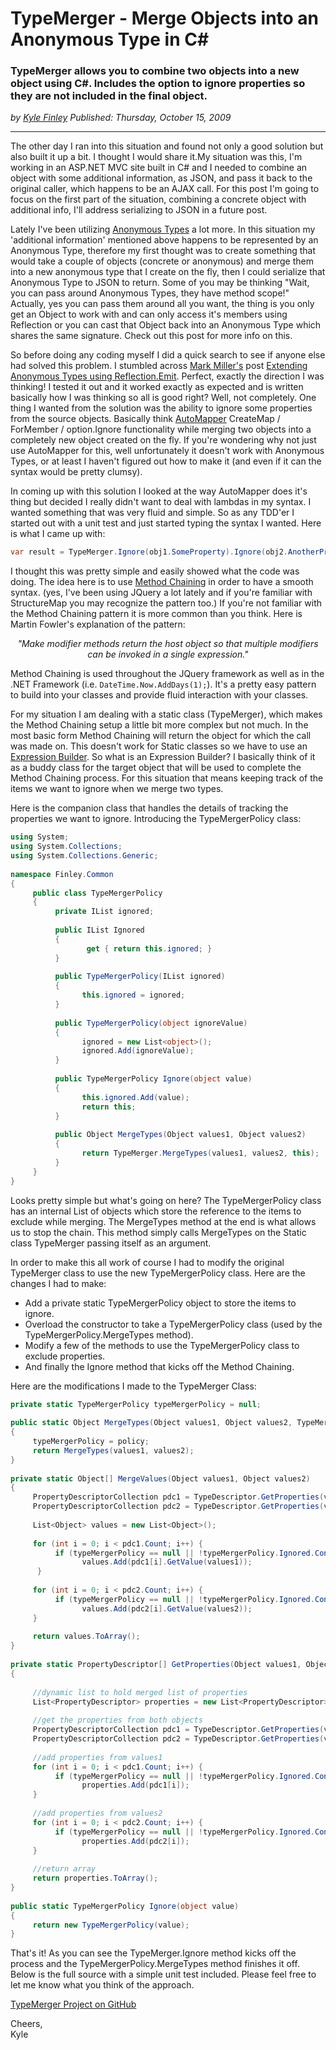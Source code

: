 # TypeMerger - Merge Objects into an Anonymous Type in C#
### TypeMerger allows you to combine two objects into a new object using C#. Includes the option to ignore properties so they are not included in the final object.

*<div class="article-meta-data"> by <span class="article-meta-author" itemprop="author"><a href="https://twitter.com/kfinley" target="_blank" title="kfinley on Twitter">Kyle Finley</a></span> Published: <time itemprop="pubdate" datetime="10/15/2009 5:00:00 AM">Thursday, October 15, 2009</time></div>*

---

The other day I ran into this situation and found not only a good solution but also built it up a bit. I thought I would share it.My situation was this, I'm working in an ASP.NET MVC site built in C# and I needed to combine an object with some additional information, as JSON, and pass it back to the original caller, which happens to be an AJAX call. For this post I'm going to focus on the first part of the situation, combining a concrete object with additional info, I'll address serializing to JSON in a future post.

Lately I've been utilizing [Anonymous Types](http://msdn.microsoft.com/en-us/library/bb397696.aspx) a lot more. In this situation my 'additional information' mentioned above happens to be represented by an Anonymous Type, therefore my first thought was to create something that would take a couple of objects (concrete or anonymous) and merge them into a new anonymous type that I create on the fly, then I could serialize that Anonymous Type to JSON to return. Some of you may be thinking "Wait, you can pass around Anonymous Types, they have method scope!" Actually, yes you can pass them around all you want, the thing is you only get an Object to work with and can only access it's members using Reflection or you can cast that Object back into an Anonymous Type which shares the same signature. Check out this post for more info on this.

So before doing any coding myself I did a quick search to see if anyone else had solved this problem. I stumbled across [Mark Miller's](http://www.developmentalmadness.com/Default.aspx) post [Extending Anonymous Types using Reflection.Emit](http://www.developmentalmadness.com/archive/2008/02/12/extend-anonymous-types-using.aspx). Perfect, exactly the direction I was thinking! I tested it out and it worked exactly as expected and is written basically how I was thinking so all is good right? Well, not completely. One thing I wanted from the solution was the ability to ignore some properties from the source objects. Basically think [AutoMapper](http://www.codeplex.com/AutoMapper) CreateMap / ForMember / option.Ignore functionality while merging two objects into a completely new object created on the fly. If you're wondering why not just use AutoMapper for this, well unfortunately it doesn't work with Anonymous Types, or at least I haven't figured out how to make it (and even if it can the syntax would be pretty clumsy).

In coming up with this solution I looked at the way AutoMapper does it's thing but decided I really didn't want to deal with lambdas in my syntax. I wanted something that was very fluid and simple. So as any TDD'er I started out with a unit test and just started typing the syntax I wanted. Here is what I came up with:

```csharp
var result = TypeMerger.Ignore(obj1.SomeProperty).Ignore(obj2.AnotherProperty).MergeTypes(obj1, obj2) ;
```

I thought this was pretty simple and easily showed what the code was doing. The idea here is to use [Method Chaining](http://martinfowler.com/dslwip/MethodChaining.html) in order to have a smooth syntax. (yes, I've been using JQuery a lot lately and if you're familiar with StructureMap you may recognize the pattern too.) If you're not familiar with the Method Chaining pattern it is more common than you think. Here is Martin Fowler's explanation of the pattern:

<div style="text-align: center;">

*"Make modifier methods return the host object so that multiple modifiers can be invoked in a single expression."*

</div>

Method Chaining is used throughout the JQuery framework as well as in the .NET Framework (i.e. ```DateTime.Now.AddDays(1);```). It's a pretty easy pattern to build into your classes and provide fluid interaction with your classes.

For my situation I am dealing with a static class (TypeMerger), which makes the Method Chaining setup a little bit more complex but not much. In the most basic form Method Chaining will return the object for which the call was made on. This doesn't work for Static classes so we have to use an [Expression Builder](http://martinfowler.com/dslwip/ExpressionBuilder.html). So what is an Expression Builder? I basically think of it as a buddy class for the target object that will be used to complete the Method Chaining process. For this situation that means keeping track of the items we want to ignore when we merge two types.

Here is the companion class that handles the details of tracking the properties we want to ignore. Introducing the TypeMergerPolicy class:

```csharp
using System;
using System.Collections;
using System.Collections.Generic;
 
namespace Finley.Common
{
     public class TypeMergerPolicy
     {
          private IList ignored;
 
          public IList Ignored
          {
                 get { return this.ignored; }
          }
 
          public TypeMergerPolicy(IList ignored)
          {
                this.ignored = ignored;
          }
 
          public TypeMergerPolicy(object ignoreValue)
          {
                ignored = new List<object>();
                ignored.Add(ignoreValue);
          }
 
          public TypeMergerPolicy Ignore(object value)
          {
                this.ignored.Add(value);
                return this;
          }
 
          public Object MergeTypes(Object values1, Object values2)
          {
                return TypeMerger.MergeTypes(values1, values2, this);
          }
     }
}
```
Looks pretty simple but what's going on here? The TypeMergerPolicy class has an internal List of objects which store the reference to the items to exclude while merging. The MergeTypes method at the end is what allows us to stop the chain. This method simply calls MergeTypes on the Static class TypeMerger passing itself as an argument.

In order to make this all work of course I had to modify the original TypeMerger class to use the new TypeMergerPolicy class. Here are the changes I had to make:

- Add a private static TypeMergerPolicy object to store the items to ignore.
- Overload the constructor to take a TypeMergerPolicy class (used by the TypeMergerPolicy.MergeTypes method).
- Modify a few of the methods to use the TypeMergerPolicy class to exclude properties.
- And finally the Ignore method that kicks off the Method Chaining.

Here are the modifications I made to the TypeMerger Class:

```csharp
private static TypeMergerPolicy typeMergerPolicy = null;
 
public static Object MergeTypes(Object values1, Object values2, TypeMergerPolicy policy)
{    
     typeMergerPolicy = policy;
     return MergeTypes(values1, values2);
}
 
private static Object[] MergeValues(Object values1, Object values2)
{
     PropertyDescriptorCollection pdc1 = TypeDescriptor.GetProperties(values1);
     PropertyDescriptorCollection pdc2 = TypeDescriptor.GetProperties(values2);
 
     List<Object> values = new List<Object>();
 
     for (int i = 0; i < pdc1.Count; i++) {
          if (typeMergerPolicy == null || !typeMergerPolicy.Ignored.Contains(pdc1[i].GetValue(values1)))
                values.Add(pdc1[i].GetValue(values1));
      }
 
     for (int i = 0; i < pdc2.Count; i++) {
          if (typeMergerPolicy == null || !typeMergerPolicy.Ignored.Contains(pdc2[i].GetValue(values2)))
                values.Add(pdc2[i].GetValue(values2));
     }
 
     return values.ToArray();
}
 
private static PropertyDescriptor[] GetProperties(Object values1, Object values2)
{
 
     //dynamic list to hold merged list of properties
     List<PropertyDescriptor> properties = new List<PropertyDescriptor>();
 
     //get the properties from both objects
     PropertyDescriptorCollection pdc1 = TypeDescriptor.GetProperties(values1);
     PropertyDescriptorCollection pdc2 = TypeDescriptor.GetProperties(values2);
 
     //add properties from values1
     for (int i = 0; i < pdc1.Count; i++) {
          if (typeMergerPolicy == null || !typeMergerPolicy.Ignored.Contains(pdc1[i].GetValue(values1)))
                properties.Add(pdc1[i]);
     }
 
     //add properties from values2
     for (int i = 0; i < pdc2.Count; i++) {
          if (typeMergerPolicy == null || !typeMergerPolicy.Ignored.Contains(pdc2[i].GetValue(values2)))
                properties.Add(pdc2[i]);
     }
 
     //return array
     return properties.ToArray();
}
 
public static TypeMergerPolicy Ignore(object value)
{
     return new TypeMergerPolicy(value);
}
```
That's it! As you can see the TypeMerger.Ignore method kicks off the process and the TypeMergerPolicy.MergeTypes method finishes it off. Below is the full source with a simple unit test included. Please feel free to let me know what you think of the approach.

[TypeMerger Project on GitHub](https://github.com/kfinley/typemerger)

Cheers,<br/>
Kyle
